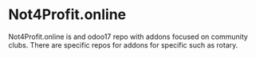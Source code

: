 # Not4Profit.online
Not4Profit.online is and odoo17 repo with addons focused on community clubs. There are specific repos for addons for specific such as rotary.
